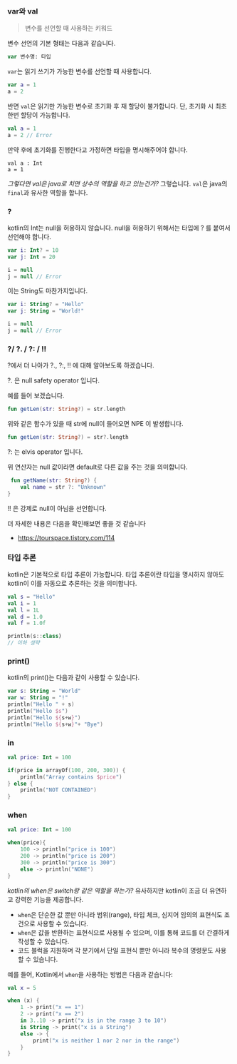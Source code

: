 ### var와 val 
> 변수를 선언할 때 사용하는 키워드

변수 선언의 기본 형태는 다음과 같습니다. 
```kotlin
var 변수명: 타입
```

`var`는 읽기 쓰기가 가능한 변수를 선언할 때 사용합니다.
```kotlin
var a = 1
a = 2
```

반면 `val`은 읽기만 가능한 변수로 초기화 후 재 할당이 불가합니다. 단, 초기화 시 최초 한번 할당이 가능합니다.
```kotlin
val a = 1
a = 2 // Error
```

만약 후에 초기화를 진행한다고 가정하면 타입을 명시해주어야 합니다.
```
val a : Int
a = 1
```

*그렇다면 val은 java로 치면 상수의 역할을 하고 있는건가?*
그렇습니다. `val`은 java의 `final`과 유사한 역할을 합니다.

### ? 
kotlin의 Int는 null을 허용하지 않습니다. 
null을 허용하기 위해서는 타입에 ? 를 붙여서 선언해야 합니다. 
```kotlin
var i: Int? = 10
var j: Int = 20

i = null
j = null // Error 
```

이는 String도 마찬가지입니다. 
```kotlin
var i: String? = "Hello"
var j: String = "World!"

i = null
j = null // Error
```

### ?/ ?. / ?: / !!
?에서 더 나아가 ?., ?:, !! 에 대해 알아보도록 하겠습니다.

?. 은 null safety operator 입니다. 

예를 들어 보겠습니다.
```kotlin
fun getLen(str: String?) = str.length
```

위와 같은 함수가 있을 때 str에 null이 들어오면 NPE 이 발생합니다. 

```kotlin
fun getLen(str: String?) = str?.length
```

?: 는 elvis operator 입니다. 

위 연산자는 null 값이라면 default로 다른 값을 주는 것을 의미합니다.
``` kotlin
 fun getName(str: String?) {
    val name = str ?: "Unknown"
}
```

!! 은 강제로 null이 아님을 선언합니다. 

더 자세한 내용은 다음을 확인해보면 좋을 것 같습니다
- https://tourspace.tistory.com/114
### 타입 추론
kotlin은 기본적으로 타입 추론이 가능합니다. 타입 추론이란 타입을 명시하지 않아도 kotlin이 이를 자동으로 추론하는 것을 의미합니다. 
```kotlin
val s = "Hello"
val i = 1
val l = 1L
val d = 1.0
val f = 1.0f

println(s::class)
// 이하 생략 
```

### print()
kotlin의 print()는 다음과 같이 사용할 수 있습니다. 
```kotlin
var s: String = "World"
var w: String = "!"
println("Hello " + s)
println("Hello $s")
println("Hello ${s+w}")
println("Hello ${s+w}"+ "Bye")
```

### in
```kotlin
val price: Int = 100

if(price in arrayOf(100, 200, 300)) {
	println("Array contains $price")
} else {
	println("NOT CONTAINED")
}
```

### when 
```kotlin
val price: Int = 100

when(price){
	100 -> println("price is 100")
	200 -> println("price is 200")
	300 -> println("price is 300")
	else -> println("NONE")
}
```

*kotlin의 when은 switch랑 같은 역할을 하는가?*
유사하지만 kotlin이 조금 더 유연하고 강력한 기능을 제공합니다.

- `when`은 단순한 값 뿐만 아니라 범위(range), 타입 체크, 심지어 임의의 표현식도 조건으로 사용할 수 있습니다.
- `when`은 값을 반환하는 표현식으로 사용될 수 있으며, 이를 통해 코드를 더 간결하게 작성할 수 있습니다.
- 코드 블럭을 지원하며 각 분기에서 단일 표현식 뿐만 아니라 복수의 명령문도 사용할 수 있습니다.

예를 들어, Kotlin에서 `when`을 사용하는 방법은 다음과 같습니다:

```kotlin
val x = 5

when (x) {
    1 -> print("x == 1")
    2 -> print("x == 2")
    in 3..10 -> print("x is in the range 3 to 10")
    is String -> print("x is a String")
    else -> { 
        print("x is neither 1 nor 2 nor in the range")
    }
}
```
